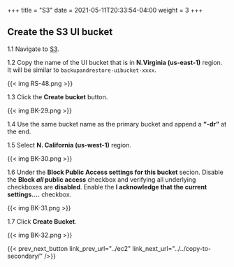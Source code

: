 +++
title = "S3"
date =  2021-05-11T20:33:54-04:00
weight = 3
+++

## Create the S3 UI bucket

1.1 Navigate to [S3](https://us-east-1.console.aws.amazon.com/s3/home?region=us-east-1#/).

1.2 Copy the name of the UI bucket that is in **N.Virginia (us-east-1)** region.  It will be similar to `backupandrestore-uibucket-xxxx`.

{{< img RS-48.png >}}

1.3  Click the **Create bucket** button.

{{< img BK-29.png >}}

1.4 Use the same bucket name as the primary bucket and append a **“-dr”** at the end. 

1.5  Select **N. California (us-west-1)** region.

{{< img BK-30.png >}}

1.6 Under the **Block Public Access settings for this bucket** secion.  Disable the **Block *all* public access** checkbox and verifying all underlying checkboxes are **disabled**.  Enable the **I acknowledge that the current settings....** checkbox. 

{{< img BK-31.png >}}

1.7 Click **Create Bucket**.

{{< img BK-32.png >}}

{{< prev_next_button link_prev_url="../ec2" link_next_url="../../copy-to-secondary/" />}}
